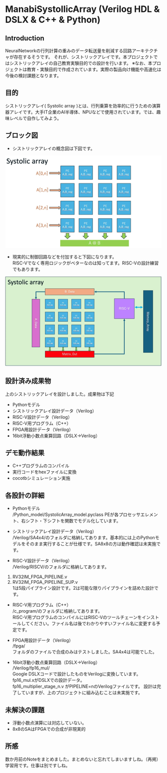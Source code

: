 # ManabiSystollicArray (Verilog HDL & DSLX & C++ & Python)

## Introduction

NeuralNetworkの行列計算の重みのデータ転送量を削減する回路アーキテクチャが存在するそうです。
それが、シストリックアレイです。本プロジェクトではシストリックアレイの自己教育実験目的での設計を行います。
※なお、本プロジェクトは教育・実験目的で作成されています。実際の製品向け機能や高速化は今後の検討課題となります。

## 目的

シストリックアレイ( Systolic array )とは、行列乗算を効率的に行うための演算器アレイです。大手IT企業のAI半導体、NPUなどで使用されています。では、趣味レベルで自作してみよう。

## ブロック図

- シストリックアレイの概念図は下図です。<br>

![シストリックアレイ](https://github.com/rmbmp717/ManabiSystolicArray/blob/main/image/SA_zu.jpg?raw=true)

- 現実的に制御回路などを付加すると下図になります。<br>
RISC-Vでなく専用ロジックがベターなのは知ってます。RISC-Vの設計練習でもあります。<br>

![現実的なシストリックアレイ](https://github.com/rmbmp717/ManabiSystolicArray/blob/main/image/SA_zu2.jpg?raw=true)

## 設計済み成果物

上のシストリックアレイを設計しました。成果物は下記

- Pythonモデル
- シストリックアレイ設計データ（Verilog）
- RISC-V設計データ（Verilog）
- RISC-V用プログラム（C++）
- FPGA用設計データ（Verilog）
- 16bit浮動小数点乗算回路（DSLX→Verilog）

## デモ動作結果

- C++プログラムのコンパイル
- 実行コードをhexファイルに変換
- cocotbシミュレーション実施

## 各設計の詳細

- Pythonモデル <br>
/Python_model/SystolicArray_model.pyclass PEが各プロセッサエレメント、右シフト・下シフトを関数でモデル化しています。

- シストリックアレイ設計データ（Verilog）<br>
/Verilog/SA4x4/のフォルダに格納してあります。基本的には上のPythonモデルをそのまま実行することが仕様です。SA8x8の方は動作確認は未実施です。

- RISC-V設計データ（Verilog）<br>
/Verilog/RISCV/のフォルダに格納してあります。<br>
1. RV32IM_FPGA_PIPELINE.v <br>
2. RV32IM_FPGA_PIPELINE_SUP.v <br>
1は5段パイプライン設計です。2は可能な限りパイプラインを詰めた設計です。

- RISC-V用プログラム（C++）<br>
/c_program/のフォルダに格納してあります。<br>
RISC-V用プログラムのコンパイルにはRISC-Vのツールチェーンをインストールしてください。ファイル名は後でわかりやすいファイル名に変更する予定です。<br>

- FPGA用設計データ（Verilog）<br>
/fpga/ <br>
フォルダのファイルで合成のみはテストしました。SA4x4は可能でした。<br>

- 16bit浮動小数点乗算回路（DSLX→Verilog）<br>
/Verilog/fp16_mul/ <br>
Google DSLXコードで設計したものをVerilogに変換しています。
fp16_mul.xがDSLXでの設計データ。 <br>
fp16_multiplier_stage_n.v がPIPELINE=nのVerilogファイルです。
設計は完了していますが、上のプロジェクトに組み込むことは未実施です。

## 未解決の課題

- 浮動小数点演算には対応していない。
- 8x8のSAはFPGAでの合成が非現実的

## 所感

数か月前のNoteをまとめました。まとめないと忘れてしまいますしね。（再掲）学習用です。仕事は別ですしね。


